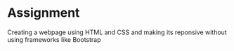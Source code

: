 # Assignment
Creating a webpage using HTML and CSS and making its reponsive without using frameworks like Bootstrap
